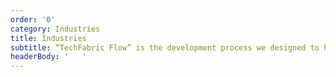 ```yaml
---
order: '0'
category: Industries
title: Industries
subtitle: “TechFabric Flow” is the development process we designed to help digitally transform our clients.
headerBody: '   '
---
```

